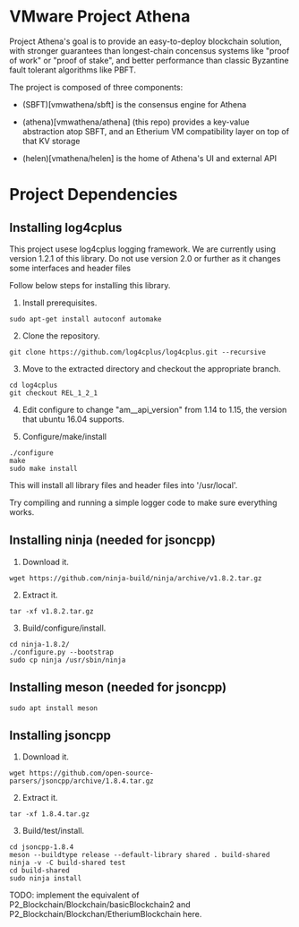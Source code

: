 # VMware Project Athena

Project Athena's goal is to provide an easy-to-deploy blockchain
solution, with stronger guarantees than longest-chain concensus
systems like "proof of work" or "proof of stake", and better
performance than classic Byzantine fault tolerant algorithms like
PBFT.

The project is composed of three components:

 * (SBFT)[vmwathena/sbft] is the consensus engine for Athena

 * (athena)[vmwathena/athena] (this repo) provides a key-value
   abstraction atop SBFT, and an Etherium VM compatibility layer on
   top of that KV storage

 * (helen)[vmathena/helen] is the home of Athena's UI and external API


# Project Dependencies

## Installing log4cplus

This project usese log4cplus logging framework. We are currently
using version 1.2.1 of this library. Do not use version 2.0 or further
as it changes some interfaces and header files

Follow below steps for installing this library.

1. Install prerequisites.
```
sudo apt-get install autoconf automake
```

2. Clone the repository.

```
git clone https://github.com/log4cplus/log4cplus.git --recursive
```

3. Move to the extracted directory and checkout the appropriate branch.

```
cd log4cplus
git checkout REL_1_2_1
````

4. Edit configure to change "am__api_version" from 1.14 to 1.15, the version that ubuntu 16.04 supports.

5. Configure/make/install

```
./configure
make
sudo make install
```

This will install all library files and header files into '/usr/local'.

Try compiling and running a simple logger code to make sure everything works.

## Installing ninja (needed for jsoncpp)
1. Download it.
```
wget https://github.com/ninja-build/ninja/archive/v1.8.2.tar.gz
```

2. Extract it.
```
tar -xf v1.8.2.tar.gz
```

3. Build/configure/install.
```
cd ninja-1.8.2/
./configure.py --bootstrap
sudo cp ninja /usr/sbin/ninja
```

## Installing meson (needed for jsoncpp)
```
sudo apt install meson
```

## Installing jsoncpp

1. Download it.
```
wget https://github.com/open-source-parsers/jsoncpp/archive/1.8.4.tar.gz
```

2. Extract it.
```
tar -xf 1.8.4.tar.gz
```

3. Build/test/install.
```
cd jsoncpp-1.8.4
meson --buildtype release --default-library shared . build-shared
ninja -v -C build-shared test
cd build-shared
sudo ninja install
```

TODO: implement the equivalent of
P2_Blockchain/Blockchain/basicBlockchain2 and
P2_Blockchain/Blockchan/EtheriumBlockchain here.
